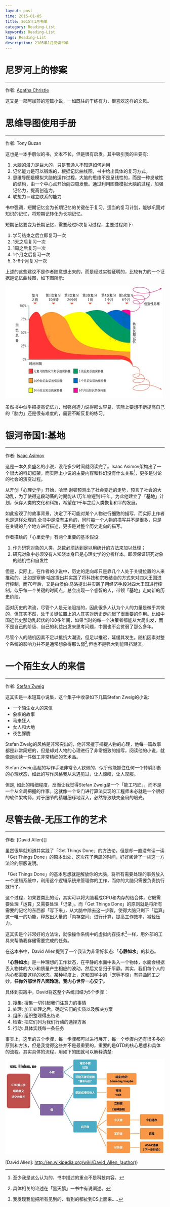 ```yaml
---
layout: post
time: 2015-01-05
title: 2015年1月书单
category: Reading-List
keywords: Reading-List
tags: Reading-List
description: 2105年1月阅读书单
---
```


# 尼罗河上的惨案

---------------------------

作者: [Agatha Christie][]

这又是一部阿加莎的短篇小说，一如既往的干练有力，很喜欢这样的文风。


# 思维导图使用手册

---------------------------

作者: Tony Buzan

这也是一本手册似的书，文本不长，但是很有启发。其中吸引我的主要有:

1. 大脑的潜力是巨大的，只是普通人不知道如何运用
2. 记忆能力是可以锻炼的，根据记忆曲线图，书中给出具体的复习方式。
3. 思维导图是模拟大脑的运作过程，大脑的思维不是呈线性的，而是一种发散性的结构，由一个中心点开始向四周发散。通过利用图像模拟大脑的过程，加强记忆力，提高创造力。
4. 联想力＝建立联系的能力

书中强调，短期记忆变为长期记忆的关键在于复习，适当的复习计划，能够巩固对知识的记忆，将短期记转化为长期记忆。

短期记忆要变为长期记忆，需要经过5次复习过程，主要过程如下:

1. 学习结束之后立即复习一次
2. 1天之后复习一次
3. 1周之后复习一次
4. 1个月之后复习一次
5. 3-6个月复习一次

上述的这些建议不是作者随意想出来的，而是经过实验证明的，比较有力的一个证据是记忆曲线图，如下图所示:


![](/assets/image/posts/2015-2-1-Reading-List-2015-January-0.png)

虽然书中似乎把提高记忆力、增强创造力说得那么容易，实际上要想不断提高自己的「脑力」还是很有难度的，需要不断反复的练习。

# 银河帝国1:基地

---------------------------

作者: [Isaac Asimov][]

这是一本久负盛名的小说，没花多少时间就阅读完了。Isaac Asimov架构出了一个很大的科幻框架，而实际上小说的主要内容和科幻没有什么关系[^1]，更多是讨论的社会的演变过程。

从开创「心理史学」开始，哈里·谢顿预测出了社会变迁的走势，预言了社会的大动乱，为了使得这段动荡的时期能从1万年缩短到1千年，为此他建立了「基地」计划，保存人类的文化和科技，希望在1千年之后人类恢复和平的发展。

如此宏观了的故事背景，决定了不可能对某个人物进行细致的描写，而实际上作者也是这样处理的.全书中是没有主角的，同时每一个人物的描写并不是很多，只是在关键的几个地方进行描述，更多是对整个历史走向的描写。

作者描绘的「心里史学」有两个重要的基本假设:

1. 作为研究对象的人类，总数必须达到足以用统计的方法来加以处理；
2. 研究对象中必须没有人知晓本身已是心理史学的分析样本。即须保证研究对象的随机性和自发性


但是，实际上，在作者的小说中，历史的走向却只是靠几个人处于关键位置的人来推动的。比如是塞佛·哈定提出并实践了将科技和宗教结合的方式来对四大王国进行控制，而70年后，又是由侯伯·马洛提出并实践了用经济手段对四大王国进行控制。似乎每一个关键的时间点，总会出现一个睿智的人，带领「基地」走向新的历史阶段。

面对历史的洪流，尽管个人是无法阻挡的，因此很多人认为个人的力量是微乎其微的，但其实不然，处于关键位置上的人其实对历史走向起了很重要的作用。比如中国近代史那动乱起伏的100多年间，如果当时的每一个决策者都能从大局出发，而不是自己的阶级、自己的利益出发来思考问题，中国也不会贫弱了那么多年。

尽管个人的随机因素不足以抵抗大潮流，但足以推迟，延缓其发生。随机因素对整个系统的影响力并不是通常想象得那么弱[^2],但也不是强大到能阻挡潮流。

[^1]: 至少我是这么认为的，书中描述的重点不是科技内容。
[^2]: 具体相关的论述在「黑天鹅」一书中有说阐述。

# 一个陌生女人的来信

---------------------------

作者: [Stefan Zweig][]

这其实是一本短篇小说集，这个集子中收录如下几篇Stefan Zweig的小说:

- 一个陌生女人的来信
- 象棋的故事
- 马来狂人
- 女人和大地
- 夜色朦胧

Stefan Zweig的风格是非常突出的，他非常擅于捕捉人物的心理，他每一篇故事都是非常简短的，但是却对人物的心理进行了非常细致的描写，阅读他的小说，就像是阅读一件做工非常精细的艺术品。

Stefan Zweig高超的写作手法非常令人钦佩的，似乎他能抓住任何一个转瞬即逝的心理状态，如此的写作风格我从未遇见过，让人惊叹，让人叹服。

但是, 如此的精细程度，反而让我觉得Stefan Zweig是一个「能工巧匠」，而不是一个从全局把握的作家。这就像一个专门进行算法实现的工程师未必就是一个很好的软件架构师，对于细节的精雕细琢地深入，必然导致缺失全局的眼光。

# 尽管去做-无压工作的艺术

---------------------------

作者: [David Allen][]

虽然很早就知道并实践了「Get Things Done」的方法论，但是却一直没有读一读「Get Things Done」的原本出处，这次花了两周的时间，好好阅读了一些这一方法论的原版说明。

「Get Things Done」的基本思想就是解放你的大脑，将所有需要处理的事务放入一个逻辑系统中，利用这个逻辑系统来管理你的工作，而你的大脑只需要负责执行就行了。

这个过程，如果要类比的话，其实可以将大脑看成CPU和内存的结合体，它既需要处理「运算」又需要处理「记录」。而「Get Things Done」的原则就是将所有需要的记忆的东西都「写下来」，从大脑中除去这一步骤，使得大脑只剩下「运算」这一唯一的功能，释放出大量的「内存空间」进行计算，提高工作效率，减轻压力。

这其实是个非常好的方法论，就像操作系统中的虚拟内存技术[^3]一样，用外部的工具来帮助我存储需要完成的任务。

在这本书中，David Allen提到了一个我认为非常好状态:「**心静如水**」的状态。

「**心静如水**」是一种理想的工作状态，在平静的水面中丢入一个物体，水面会根据丢入物体的大小和质量产生相应的波动，然后又复归于平静。其实，我们每个人的内心都需要这样的状态。某种程度上，这和国学中的「宠辱不惊」有异曲同工之妙。**任你外部世界八面玲珑，我内心世界一心安宁。**


具体到实践中，David将这整个系统归结为5个步骤：

1. 搜集: 搜集一切引起我们注意力的事情
2. 处理: 加工处理之后，确定它们的实质以及解决方案
3. 组织: 组织整理得出结论
4. 检查: 把它们列为我们行动的选择方案
5. 行动: 具体实践每一条任务

事实上，这里的五个步骤，每一步骤都可以进行展开，每一个步骤内还有很多多的原则和方法，但是我觉得这些并不是最重要的，重要的是GTD的核心思想和具体的流程。其实具体的流程，用如下的图就可以解释清楚:

![](/assets/image/posts/2015-2-1-Reading-List-2015-January-1.jpg)


[Agatha Christie]: http://en.wikipedia.org/wiki/Agatha_Christie
[Tony Buzan]: http://en.wikipedia.org/wiki/Tony_Buzan
[Isaac Asimov]: http://en.wikipedia.org/wiki/Isaac_Asimov
[Stefan Zweig]: http://en.wikipedia.org/wiki/Stefan_Zweig
[David Allen]: http://en.wikipedia.org/wiki/David_Allen_(author))

[^3]: 我发现我能把所有见到的、看到的都扯到CS上面来.....
